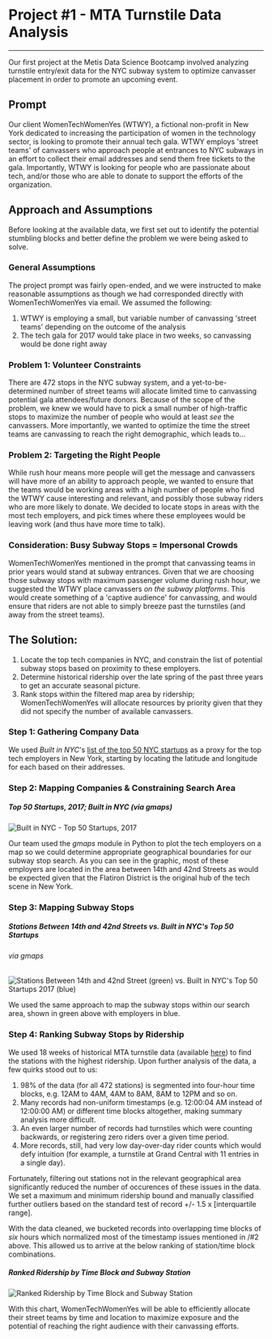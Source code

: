 # Project \#1 - MTA Turnstile Data Analysis
---

Our first project at the Metis Data Science Bootcamp involved analyzing turnstile entry/exit data for the NYC subway system to optimize canvasser placement in order to promote an upcoming event.

## Prompt
Our client WomenTechWomenYes (WTWY), a fictional non-profit in New York dedicated to increasing the participation of women in the technology sector, is looking to promote their annual tech gala. WTWY employs 'street teams' of canvassers who approach people at entrances to NYC subways in an effort to collect their email addresses and send them free tickets to the gala. Importantly, WTWY is looking for people who are passionate about tech, and/or those who are able to donate to support the efforts of the organization.

## Approach and Assumptions
Before looking at the available data, we first set out to identify the potential stumbling blocks and better define the problem we were being asked to solve.

### General Assumptions
The project prompt was fairly open-ended, and we were instructed to make reasonable assumptions as though we had corresponded directly with WomenTechWomenYes via email. We assumed the following:
1. WTWY is employing a small, but variable number of canvassing 'street teams' depending on the outcome of the analysis
2. The tech gala for 2017 would take place in two weeks, so canvassing would be done right away

### Problem 1: Volunteer Constraints
There are 472 stops in the NYC subway system, and a yet-to-be-determined number of street teams will allocate limited time to canvassing potential gala attendees/future donors. Because of the scope of the problem, we knew we would have to pick a small number of high-traffic stops to maximize the number of people who would at least *see* the canvassers. More importantly, we wanted to optimize the time the street teams are canvassing to reach the right demographic, which leads to...

### Problem 2: Targeting the Right People
While rush hour means more people will get the message and canvassers will have more of an ability to approach people, we wanted to ensure that the teams would be working areas with a high number of people who find the WTWY cause interesting and relevant, and possibly those subway riders who are more likely to donate. We decided to locate stops in areas with the most tech employers, and pick times where these employees would be leaving work (and thus have more time to talk).

### Consideration: Busy Subway Stops = Impersonal Crowds
WomenTechWomenYes mentioned in the prompt that canvassing teams in prior years would stand at subway entrances. Given that we are choosing those subway stops with maximum passenger volume during rush hour, we suggested the WTWY place canvassers *on the subway platforms*. This would create something of a 'captive audience' for canvassing, and would ensure that riders are not able to simply breeze past the turnstiles (and away from the street teams).

## The Solution:
1. Locate the top tech companies in NYC, and constrain the list of potential subway stops based on proximity to these employers.
2. Determine historical ridership over the late spring of the past three years to get an accurate seasonal picture.
3. Rank stops within the filtered map area by ridership; WomenTechWomenYes will allocate resources by priority given that they did not specify the number of available canvassers.

### Step 1: Gathering Company Data
We used *Built in NYC*'s [list of the top 50 NYC startups](http://www.builtinnyc.com/2017/01/06/50-new-york-startups-watch-2017) as a proxy for the top tech employers in New York, starting by locating the latitude and longitude for each based on their addresses.

### Step 2: Mapping Companies & Constraining Search Area
##### Top 50 Startups, 2017; *Built in NYC* (via *gmaps*) #####

![Built in NYC - Top 50 Startups, 2017](https://github.com/reichsmarc/reichsmarc.github.io/blob/master/images/companymap.png?raw=true)

Our team used the *gmaps* module in Python to plot the tech employers on a map so we could determine appropriate geographical boundaries for our subway stop search. As you can see in the graphic, most of these employers are located in the area between 14th and 42nd Streets as would be expected given that the Flatiron District is the original hub of the tech scene in New York.

### Step 3: Mapping Subway Stops
##### Stations Between 14th and 42nd Streets vs. Built in NYC's Top 50 Startups ##### 
###### via gmaps ######  
![Stations Between 14th and 42nd Street (green) vs. Built in NYC's Top 50 Startups 2017 (blue)](https://github.com/reichsmarc/reichsmarc.github.io/blob/master/images/subwaycompanymap.png?raw=true)

We used the same approach to map the subway stops within our search area, shown in green above with employers in blue.

### Step 4: Ranking Subway Stops by Ridership
We used 18 weeks of historical MTA turnstile data (available [here](http://web.mta.info/developers/turnstile.html)) to find the stations with the highest ridership. Upon further analysis of the data, a few quirks stood out to us:
1. 98% of the data (for all 472 stations) is segmented into four-hour time blocks, e.g. 12AM to 4AM, 4AM to 8AM, 8AM to 12PM and so on.
1. Many records had non-uniform timestamps (e.g. 12:00:04 AM instead of 12:00:00 AM) or different time blocks altogether, making summary analysis more difficult.
1. An even larger number of records had turnstiles which were counting backwards, or registering zero riders over a given time period.
1. More records, still, had very low day-over-day rider counts which would defy intuition (for example, a turnstile at Grand Central with 11 entries in a single day).

Fortunately, filtering out stations not in the relevant geographical area significantly reduced the number of occurences of these issues in the data. We set a maximum and minimum ridership bound and manually classified further outliers based on the standard test of record +/- 1.5 x [interquartile range].

With the data cleaned, we bucketed records into overlapping time blocks of *six* hours which normalized most of the timestamp issues mentioned in /#2 above. This allowed us to arrive at the below ranking of station/time block combinations.

##### Ranked Ridership by Time Block and Subway Station #####
![Ranked Ridership by Time Block and Subway Station](https://github.com/reichsmarc/reichsmarc.github.io/blob/master/images/relativeridership.png?raw=true)

With this chart, WomenTechWomenYes will be able to efficiently allocate their street teams by time and location to maximize exposure and the potential of reaching the right audience with their canvassing efforts.
